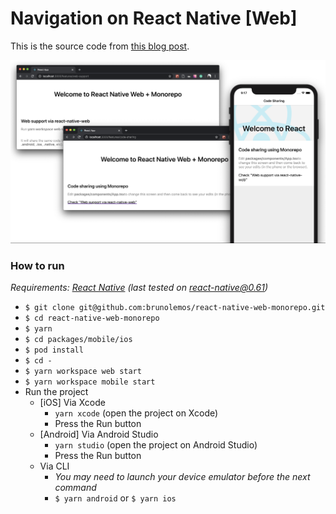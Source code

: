 # Navigation on React Native [Web]

This is the source code from [this blog post]().

![cover](cover.png)

### How to run

_Requirements: [React Native](https://facebook.github.io/react-native/docs/getting-started.html#native) (last tested on react-native@0.61)_

- `$ git clone git@github.com:brunolemos/react-native-web-monorepo.git`
- `$ cd react-native-web-monorepo`
- `$ yarn`
- `$ cd packages/mobile/ios`
- `$ pod install`
- `$ cd -`
- `$ yarn workspace web start`
- `$ yarn workspace mobile start`
- Run the project
  - [iOS] Via Xcode
    - `yarn xcode` (open the project on Xcode)
    - Press the Run button
  - [Android] Via Android Studio
    - `yarn studio` (open the project on Android Studio)
    - Press the Run button
  - Via CLI
    - _You may need to launch your device emulator before the next command_
    - `$ yarn android` or `$ yarn ios`
